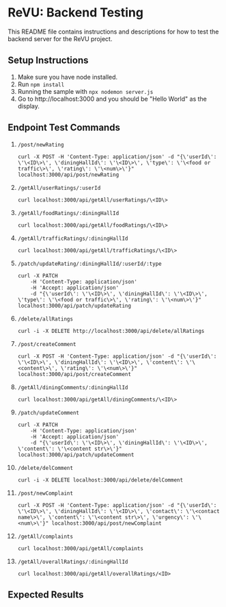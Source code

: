 # ReVU: Backend Testing
This README file contains instructions and descriptions for how to test the backend server for the ReVU project.

## Setup Instructions
1. Make sure you have node installed.
2. Run `npm install`
4. Running the sample with `npx nodemon server.js`
5. Go to http://localhost:3000 and you should be "Hello World" as the display.

## Endpoint Test Commands
1. `/post/newRating`
    ```
    curl -X POST -H 'Content-Type: application/json' -d "{\'userId\': \'\<ID\>\', \'diningHallId\': \'\<ID\>\', \'type\': \'\<food or traffic\>\', \'rating\': \'\<num\>\'}" localhost:3000/api/post/newRating
    ```
2. `/getAll/userRatings/:userId`
    ```
    curl localhost:3000/api/getAll/userRatings/\<ID\>
    ```
3. `/getAll/foodRatings/:diningHallId`
    ```
    curl localhost:3000/api/getAll/foodRatings/\<ID\>
    ```
4. `/getAll/trafficRatings/:diningHallId`
    ```
    curl localhost:3000/api/getAll/trafficRatings/\<ID\>
    ```
5. `/patch/updateRating/:diningHallId/:userId/:type`
    ```
    curl -X PATCH
        -H 'Content-Type: application/json'
        -H 'Accept: application/json'
        -d "{\'userId\': \'\<ID\>\', \'diningHallId\': \'\<ID\>\', \'type\': \'\<food or traffic\>\', \'rating\': \'\<num\>\'}" localhost:3000/api/patch/updateRating
    ```
6. `/delete/allRatings`
    ```
    curl -i -X DELETE http://localhost:3000/api/delete/allRatings
    ```
7. `/post/createComment`
    ```
    curl -X POST -H 'Content-Type: application/json' -d "{\'userId\': \'\<ID\>\', \'diningHallId\': \'\<ID\>\', \'content\': \'\<content\>\', \'rating\': \'\<num\>\'}" localhost:3000/api/post/createComment
    ```
8. `/getAll/diningComments/:diningHallId`
    ```
    curl localhost:3000/api/getAll/diningComments/\<ID\>
    ```
9. `/patch/updateComment`
    ```
    curl -X PATCH
        -H 'Content-Type: application/json'
        -H 'Accept: application/json'
        -d "{\'userId\': \'\<ID\>\', \'diningHallId\': \'\<ID\>\', \'content\': \'\<content str\>\'}" localhost:3000/api/patch/updateComment
    ```
10. `/delete/delComment`
    ```
    curl -i -X DELETE localhost:3000/api/delete/delComment
    ```
11. `/post/newComplaint`
    ```
    curl -X POST -H 'Content-Type: application/json' -d "{\'userId\': \'\<ID\>\', \'diningHallId\': \'\<ID\>\', \'contact\': \'\<contact name\>\', \'content\': \'\<content str\>\', \'urgency\': \'\<num\>\'}" localhost:3000/api/post/newComplaint
    ```
12. `/getAll/complaints`
    ```
    curl localhost:3000/api/getAll/complaints
    ```
13. `/getAll/overallRatings/:diningHallId`
    ```
    curl localhost:3000/api/getAll/overallRatings/<ID>
    ```

## Expected Results



